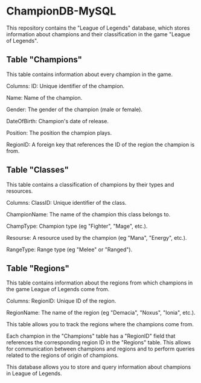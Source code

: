 # ChampionDB-MySQL
This repository contains the "League of Legends" database, which stores information about champions and their classification in the game "League of Legends".




## Table "Champions"
This table contains information about every champion in the game.

Columns:
ID: Unique identifier of the champion.

Name: Name of the champion.

Gender: The gender of the champion (male or female).

DateOfBirth: Champion's date of release.

Position: The position the champion plays.

RegionID: A foreign key that references the ID of the region the 
champion is from.



## Table "Classes"
This table contains a classification of champions by their types and resources.

Columns:
ClassID: Unique identifier of the class.

ChampionName: The name of the champion this class belongs to.

ChampType: Champion type (eg "Fighter", "Mage", etc.).

Resourse: A resource used by the champion (eg "Mana", "Energy", etc.).

RangeType: Range type (eg "Melee" or "Ranged").


## Table "Regions" 
This table contains information about the regions from which champions in the game League of Legends come from.

Columns:
RegionID: Unique ID of the region.

RegionName: The name of the region (eg "Demacia", "Noxus", "Ionia", etc.).

This table allows you to track the regions where the champions come from.

Each champion in the "Champions" table has a "RegionID" field that references the corresponding region ID in the "Regions" table.
This allows for communication between champions and regions and to perform queries related to the regions of origin of champions.


This database allows you to store and query information about champions in League of Legends.